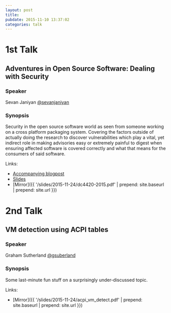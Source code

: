 ```yaml
---
layout: post
title: 
pubdate: 2015-11-10 13:37:02
categories: talk
---
```


# 1st Talk

## Adventures in Open Source Software: Dealing with Security

### Speaker

Sevan Janiyan [@sevanjaniyan](https://twitter.com/sevanjaniyan)

### Synopsis

Security in the open source software world as seen from someone working
on a cross platform packaging system. Covering the factors outside of
actually doing the research to discover vulnerabilities which play a
vital, yet indirect role in making advisories easy or extremely painful
to digest when ensuring affected software is covered correctly and what
that means for the consumers of said software.

Links:

- [Accompanying blogpost](https://www.geeklan.co.uk/?p=2014)
- [Slides](https://www.geeklan.co.uk/files/pkgsrc/dc4420-2015.pdf)
- [Mirror]({{ '/slides/2015-11-24/dc4420-2015.pdf'  | prepend: site.baseurl | prepend: site.url }})


# 2nd Talk

## VM detection using ACPI tables

### Speaker

Graham Sutherland [@gsuberland](https://twitter.com/gsuberland)

### Synopsis

Some last-minute fun stuff on a surprisingly under-discussed topic.

Links:

- [Mirror]({{ '/slides/2015-11-24/acpi_vm_detect.pdf'  | prepend: site.baseurl | prepend: site.url }})
